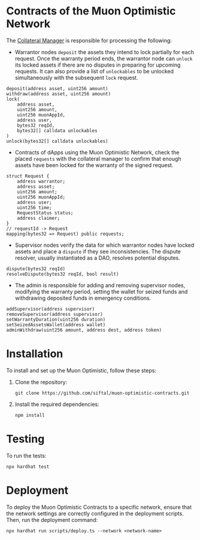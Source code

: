 # Contracts of the Muon Optimistic Network

The [Collateral Manager](contracts/CollateralManager.sol) is responsible for processing the following:

- Warrantor nodes `deposit` the assets they intend to lock partially for each request. Once the warranty period ends, the warrantor node can `unlock` its locked assets if there are no disputes in preparing for upcoming requests. It can also provide a list of `unlockables` to be unlocked simultaneously with the subsequent `lock` request.

```
deposit(address asset, uint256 amount)
withdraw(address asset, uint256 amount)
lock(
    address asset,
    uint256 amount,
    uint256 muonAppId,
    address user,
    bytes32 reqId,
    bytes32[] calldata unlockables
)
unlock(bytes32[] calldata unlockables)
```

- Contracts of dApps using the Muon Optimistic Network, check the placed `requests` with the collateral manager to confirm that enough assets have been locked for the warranty of the signed request.

```
struct Request {
    address warrantor;
    address asset;
    uint256 amount;
    uint256 muonAppId;
    address user;
    uint256 time;
    RequestStatus status;
    address claimer;
}
// requestId -> Request
mapping(bytes32 => Request) public requests;
```

- Supervisor nodes verify the data for which warrantor nodes have locked assets and place a `dispute` if they see inconsistencies. The dispute resolver, usually instantiated as a DAO, resolves potential disputes.

```
dispute(bytes32 reqId)
resolveDispute(bytes32 reqId, bool result)
```

- The admin is responsible for adding and removing supervisor nodes, modifying the warranty period, setting the wallet for seized funds and withdrawing deposited funds in emergency conditions.

```
addSupervisor(address supervisor)
removeSupervisor(address supervisor)
setWarrantyDuration(uint256 duration)
setSeizedAssetsWallet(address wallet)
adminWithdraw(uint256 amount, address dest, address token)
```

# Installation

To install and set up the Muon Optimistic, follow these steps:

1. Clone the repository:
   ```
   git clone https://github.com/siftal/muon-optimistic-contracts.git
   ```

2. Install the required dependencies:
   ```
   npm install
   ```

# Testing

To run the tests:

```
npx hardhat test
```

# Deployment

To deploy the Muon Optimistic Contracts to a specific network, ensure that the network settings are correctly configured in the deployment scripts. Then, run the deployment command:

```
npx hardhat run scripts/deploy.ts --network <network-name>
```
